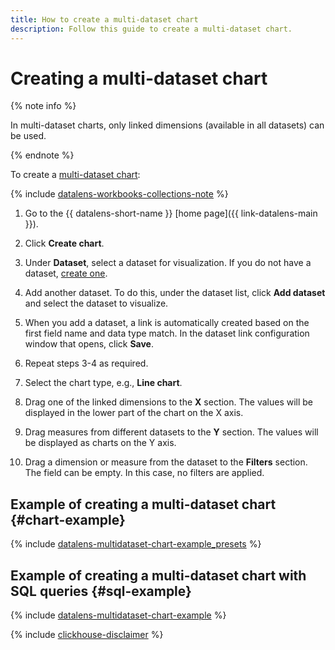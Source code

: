 ```yaml
---
title: How to create a multi-dataset chart
description: Follow this guide to create a multi-dataset chart.
---
```


# Creating a multi-dataset chart

{% note info %}

In multi-dataset charts, only linked dimensions (available in all datasets) can be used.

{% endnote %}

To create a [multi-dataset chart](../../concepts/chart/index.md#multi-dataset-charts):


{% include [datalens-workbooks-collections-note](../../../_includes/datalens/operations/datalens-workbooks-collections-note.md) %}




1. Go to the {{ datalens-short-name }} [home page]({{ link-datalens-main }}).
1. Click **Create chart**.


1. Under **Dataset**, select a dataset for visualization. If you do not have a dataset, [create one](../../dataset/create-dataset.md#create).



1. Add another dataset. To do this, under the dataset list, click **Add dataset** and select the dataset to visualize.
1. When you add a dataset, a link is automatically created based on the first field name and data type match. In the dataset link configuration window that opens, click **Save**.
1. Repeat steps 3-4 as required.
1. Select the chart type, e.g., **Line chart**.
1. Drag one of the linked dimensions to the **X** section. The values will be displayed in the lower part of the chart on the X axis.
1. Drag measures from different datasets to the **Y** section. The values will be displayed as charts on the Y axis.
1. Drag a dimension or measure from the dataset to the **Filters** section. The field can be empty. In this case, no filters are applied.



## Example of creating a multi-dataset chart {#chart-example}

{% include [datalens-multidataset-chart-example_presets](../../../_includes/datalens/datalens-multidataset-chart-example_presets.md) %}


## Example of creating a multi-dataset chart with SQL queries {#sql-example}


{% include [datalens-multidataset-chart-example](../../../_includes/datalens/datalens-multidataset-chart-example.md) %}


{% include [clickhouse-disclaimer](../../../_includes/clickhouse-disclaimer.md) %}
